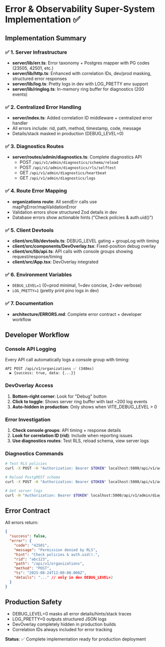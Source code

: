 # Error & Observability Super-System Implementation ✅

## Implementation Summary

### ✅ 1. Server Infrastructure
- **server/lib/err.ts**: Error taxonomy + Postgres mapper with PG codes (23505, 42501, etc.)
- **server/lib/http.ts**: Enhanced with correlation IDs, dev/prod masking, structured error responses
- **server/lib/log.ts**: Pretty logs in dev with LOG_PRETTY env support
- **server/lib/ringlog.ts**: In-memory ring buffer for diagnostics (200 events)

### ✅ 2. Centralized Error Handling
- **server/index.ts**: Added correlation ID middleware + centralized error handler
- All errors include: rid, path, method, timestamp, code, message
- Details/stack masked in production (DEBUG_LEVEL=0)

### ✅ 3. Diagnostics Routes  
- **server/routes/admin/diagnostics.ts**: Complete diagnostics API
  - POST `/api/v1/admin/diagnostics/schema/reload`
  - POST `/api/v1/admin/diagnostics/rls/selftest` 
  - GET `/api/v1/admin/diagnostics/heartbeat`
  - GET `/api/v1/admin/diagnostics/logs`

### ✅ 4. Route Error Mapping
- **organizations route**: All sendErr calls use mapPgError/mapValidationError
- Validation errors show structured Zod details in dev
- Database errors show actionable hints ("Check policies & auth.uid()")

### ✅ 5. Client Devtools
- **client/src/lib/devtools.ts**: DEBUG_LEVEL gating + groupLog with timing
- **client/src/components/DevOverlay.tsx**: Fixed-position debug overlay
- **client/src/lib/api.ts**: API calls with console groups showing request/response/timing
- **client/src/App.tsx**: DevOverlay integrated

### ✅ 6. Environment Variables
- `DEBUG_LEVEL=1` (0=prod minimal, 1=dev concise, 2=dev verbose)
- `LOG_PRETTY=1` (pretty print pino logs in dev)

### ✅ 7. Documentation
- **architecture/ERRORS.md**: Complete error contract + developer workflow

## Developer Workflow

### Console API Logging
Every API call automatically logs a console group with timing:
```
API POST /api/v1/organizations ✅ (340ms)
  ▶ {success: true, data: {...}}
```

### DevOverlay Access
1. **Bottom-right corner**: Look for "Debug" button 
2. **Click to toggle**: Shows server ring buffer with last ~200 log events
3. **Auto-hidden in production**: Only shows when VITE_DEBUG_LEVEL > 0

### Error Investigation
1. **Check console groups**: API timing + response details
2. **Look for correlation ID (rid)**: Include when reporting issues  
3. **Use diagnostics routes**: Test RLS, reload schema, view server logs

### Diagnostics Commands
```bash
# Test RLS policies
curl -X POST -H "Authorization: Bearer $TOKEN" localhost:5000/api/v1/admin/diagnostics/rls/selftest

# Reload PostgREST schema 
curl -X POST -H "Authorization: Bearer $TOKEN" localhost:5000/api/v1/admin/diagnostics/schema/reload

# Get server logs
curl -H "Authorization: Bearer $TOKEN" localhost:5000/api/v1/admin/diagnostics/logs
```

## Error Contract
All errors return:
```json
{
  "success": false, 
  "error": {
    "code": "42501",
    "message": "Permission denied by RLS", 
    "hint": "Check policies & auth.uid().",
    "rid": "abc123",
    "path": "/api/v1/organizations",
    "method": "POST", 
    "ts": "2025-08-24T12:00:00.000Z",
    "details": "..." // only in dev DEBUG_LEVEL=2
  }
}
```

## Production Safety
- DEBUG_LEVEL=0 masks all error details/hints/stack traces
- LOG_PRETTY=0 outputs structured JSON logs
- DevOverlay completely hidden in production builds
- Correlation IDs always included for error tracking

**Status**: ✅ Complete implementation ready for production deployment